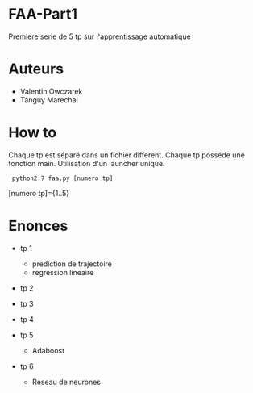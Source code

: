 # FAA-Part1
Premiere serie de 5 tp sur l'apprentissage automatique

Auteurs
=======
- Valentin Owczarek
- Tanguy Marechal


How to
======
Chaque tp est séparé dans un fichier different.
Chaque tp posséde une fonction main.
Utilisation d'un launcher unique.

<code> python2.7 faa.py [numero tp] </code>

[numero tp]={1..5}

Enonces
=======
- tp 1
  * prediction de trajectoire
  * regression lineaire
  
- tp 2
- tp 3
- tp 4
- tp 5
  * Adaboost
- tp 6
  * Reseau de neurones
